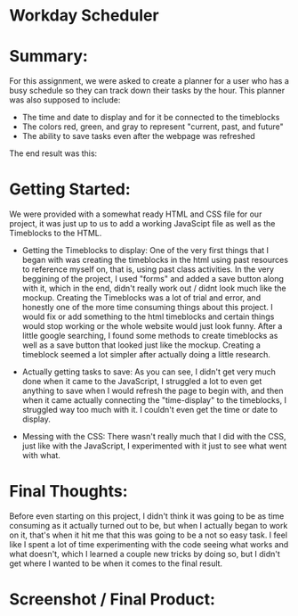 # Workday Scheduler 
 
# Summary: 
For this assignment, we were asked to create a planner for a user who has a busy schedule so they can track down their tasks by the hour. This planner was also supposed to include:

*  The time and date to display and for it be connected to the timeblocks 
*  The colors red, green, and gray to represent "current, past, and future"
*  The ability to save tasks even after the webpage was refreshed

The end result was this:


# Getting Started: 
We were provided with a somewhat ready HTML and CSS file for our project, it was just up to us to add a working JavaScipt file as well as the Timeblocks to the HTML.

* Getting the Timeblocks to display:
One of the very first things that I began with was creating the timeblocks in the html using past resources to reference myself on, that is, using past class activities. In the very beggining of the project, I used "forms" and added a save button along with it, which in the end, didn't really work out / didnt look much like the mockup. Creating the Timeblocks was a lot of trial and error, and honestly one of the more time consuming things about this project. I would fix or add something to the html timeblocks and certain things would stop working or the whole website would just look funny. After a little google searching, I found some methods to create timeblocks as well as a save button that looked just like the mockup. Creating a timeblock seemed a lot simpler after actually doing a little research. 


* Actually getting tasks to save:
As you can see, I didn't get very much done when it came to the JavaScript, I struggled a lot to even get anything to save when I would refresh the page to begin with, and then when it came actually connecting the "time-display" to the timeblocks, I struggled way too much with it. I couldn't even get the time or date to display.      


* Messing with the CSS: 
There wasn't really much that I did with the CSS, just like with the JavaScript, I experimented with it just to see what went with what.


# Final Thoughts:
Before even starting on this project, I didn't think it was going to be as time consuming as it actually turned out to be, but when I actually began to work on it, that's when it hit me that this was going to be a not so easy task. I feel like I spent a lot of time experimenting with the code seeing what works and what doesn't, which I learned a couple new tricks by doing so, but I didn't get where I wanted to be when it comes to the final result.

# Screenshot / Final Product:
